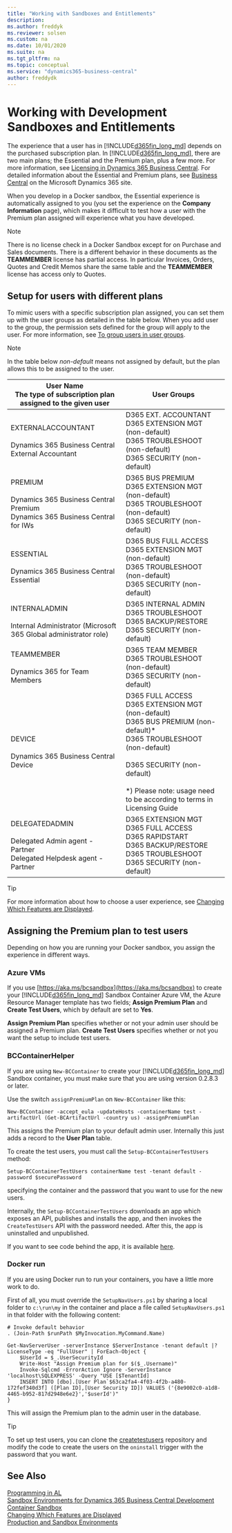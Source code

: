 ```yaml
---
title: "Working with Sandboxes and Entitlements"
description:
ms.author: freddyk
ms.reviewer: solsen
ms.custom: na
ms.date: 10/01/2020
ms.suite: na
ms.tgt_pltfrm: na
ms.topic: conceptual
ms.service: "dynamics365-business-central"
author: freddydk
---
```


# Working with Development Sandboxes and Entitlements

The experience that a user has in [!INCLUDE[d365fin_long_md](includes/d365fin_long_md.md)] depends on the purchased subscription plan. In [!INCLUDE[d365fin_long_md](includes/d365fin_long_md.md)], there are two main plans; the Essential and the Premium plan, plus a few more. For more information, see [Licensing in Dynamics 365 Business Central](../deployment/licensing.md). For detailed information about the Essential and Premium plans, see [Business Central](https://dynamics.microsoft.com/business-central/overview/) on the Microsoft Dynamics 365 site.  

When you develop in a Docker sandbox, the Essential experience is automatically assigned to you (you set the experience on the **Company Information** page), which makes it difficult to test how a user with the Premium plan assigned will experience what you have developed.

> [!NOTE]  
> There is no license check in a Docker Sandbox except for on Purchase and Sales documents. There is a different behavior in these documents as the **TEAMMEMBER** license has partial access. In particular Invoices, Orders, Quotes and Credit Memos share the same table and the **TEAMMEMBER** license has access only to Quotes.

## Setup for users with different plans

To mimic users with a specific subscription plan assigned, you can set them up with the user groups as detailed in the table below. When you add user to the group, the permission sets defined for the group will apply to the user. For more information, see [To group users in user groups](/dynamics365/business-central/ui-define-granular-permissions#to-manage-permissions-through-user-groups).

> [!NOTE]  
> In the table below *non-default* means not assigned by default, but the plan allows this to be assigned to the user.

|User Name <br>The type of subscription plan <br> assigned to the given user|User Groups|
|---------|-----------
|EXTERNALACCOUNTANT<br><br>Dynamics 365 Business Central External Accountant|D365 EXT. ACCOUNTANT<br>D365 EXTENSION MGT (non-default)<br>D365 TROUBLESHOOT (non-default)<br>D365 SECURITY (non-default)|
|PREMIUM<br><br>Dynamics 365 Business Central Premium<br>Dynamics 365 Business Central for IWs|D365 BUS PREMIUM<br>D365 EXTENSION MGT (non-default)<br>D365 TROUBLESHOOT (non-default)<br>D365 SECURITY (non-default)|
|ESSENTIAL<br><br>Dynamics 365 Business Central Essential|D365 BUS FULL ACCESS<br>D365 EXTENSION MGT (non-default)<br>D365 TROUBLESHOOT (non-default)<br>D365 SECURITY (non-default)|
|INTERNALADMIN<br><br>Internal Administrator (Microsoft 365 Global administrator role)|D365 INTERNAL ADMIN<br>D365 TROUBLESHOOT<br>D365 BACKUP/RESTORE<br>D365 SECURITY (non-default)|
|TEAMMEMBER<br><br>Dynamics 365 for Team Members|D365 TEAM MEMBER<br>D365 TROUBLESHOOT (non-default)<br>D365 SECURITY (non-default)|
|DEVICE    <br><br>Dynamics 365 Business Central Device|D365 FULL ACCESS<br>D365 EXTENSION MGT (non-default)<br>D365 BUS PREMIUM (non-default)* <br>D365 TROUBLESHOOT (non-default)<br><br>D365 SECURITY (non-default)<br><br> *) Please note: usage need to be according to terms in Licensing Guide |
|DELEGATEDADMIN<br><br>Delegated Admin agent - Partner<br>Delegated Helpdesk agent - Partner|D365 EXTENSION MGT<br>D365 FULL ACCESS<br>D365 RAPIDSTART<br>D365 BACKUP/RESTORE<br>D365 TROUBLESHOOT<br>D365 SECURITY (non-default)|

> [!TIP]  
> For more information about how to choose a user experience, see [Changing Which Features are Displayed](/dynamics365/business-central/ui-experiences#choosing-a-user-experience-to-show-or-hide-features).

## Assigning the Premium plan to test users
Depending on how you are running your Docker sandbox, you assign the experience in different ways.

### Azure VMs
If you use [https://aka.ms/bcsandbox](https://aka.ms/bcsandbox) to create your [!INCLUDE[d365fin_long_md](includes/d365fin_long_md.md)] Sandbox Container Azure VM, the Azure Resource Manager template has two fields; **Assign Premium Plan** and **Create Test Users**, which by default are set to **Yes**.

**Assign Premium Plan** specifies whether or not your admin user should be assigned a Premium plan. **Create Test Users** specifies whether or not you want the setup to include test users. 

### BCContainerHelper
If you are using `New-BCContainer` to create your [!INCLUDE[d365fin_long_md](includes/d365fin_long_md.md)] Sandbox container, you must make sure that you are using version 0.2.8.3 or later.

Use the switch `assignPremiumPlan` on `New-BCContainer` like this:

```
New-BCContainer -accept_eula -updateHosts -containerName test -artifactUrl (Get-BCArtifactUrl -country us) -assignPremiumPlan
```

This assigns the Premium plan to your default admin user. Internally this just adds a record to the **User Plan** table.

To create the test users, you must call the `Setup-BCContainerTestUsers` method:

```
Setup-BCContainerTestUsers containerName test -tenant default -password $securePassword
```

specifying the container and the password that you want to use for the new users.

Internally, the `Setup-BCContainerTestUsers` downloads an app which exposes an API, publishes and installs the app, and then invokes the `CreateTestUsers` API with the password needed. After this, the app is uninstalled and unpublished.

If you want to see code behind the app, it is available [here](https://dev.azure.com/businesscentralapps/CreateTestUsers).

### Docker run
If you are using Docker run to run your containers, you have a little more work to do.

First of all, you must override the `SetupNavUsers.ps1` by sharing a local folder to `c:\run\my` in the container and place a file called `SetupNavUsers.ps1` in that folder with the following content:

```
# Invoke default behavior
. (Join-Path $runPath $MyInvocation.MyCommand.Name)
 
Get-NavServerUser -serverInstance $ServerInstance -tenant default |? LicenseType -eq "FullUser" | ForEach-Object {
    $UserId = $_.UserSecurityId
    Write-Host "Assign Premium plan for $($_.Username)"
    Invoke-Sqlcmd -ErrorAction Ignore -ServerInstance 'localhost\SQLEXPRESS' -Query "USE [$TenantId]
    INSERT INTO [dbo].[User Plan`$63ca2fa4-4f03-4f2b-a480-172fef340d3f] ([Plan ID],[User Security ID]) VALUES ('{8e9002c0-a1d8-4465-b952-817d2948e6e2}','$userId')"
}
```

This will assign the Premium plan to the admin user in the database.

> [!TIP]  
> To set up test users, you can clone the [createtestusers](https://dev.azure.com/businesscentralapps/CreateTestUsers) repository and modify the code to create the users on the `oninstall` trigger with the password that you want.

## See Also

[Programming in AL](devenv-programming-in-al.md)  
[Sandbox Environments for Dynamics 365 Business Central Development](devenv-sandbox-overview.md)  
[Container Sandbox](devenv-get-started-container-sandbox.md)  
[Changing Which Features are Displayed](/dynamics365/business-central/ui-experiences#choosing-a-user-experience-to-show-or-hide-features)  
[Production and Sandbox Environments](../administration/environment-types.md)  

